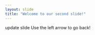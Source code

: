 ```yaml
---
layout: slide
title: "Welcome to our second slide!"
---
```

update slide
Use the left arrow to go back!
